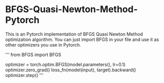 # BFGS-Quasi-Newton-Method-Pytorch

This is an Pytorch implementation of BFGS Quasi Newton Method optimization algorithm. You can just import BFGS in your file and use it as other optimizers you use in Pytorch.

'''
from BFGS import BFGS

optimizer = torch.optim.BFGS(model.parameters(), lr=0.1)
optimizer.zero_grad()
loss_fn(model(input), target).backward()
optimizer.step()
'''